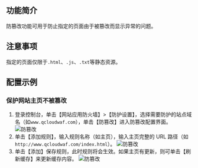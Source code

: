 ## 功能简介
防篡改功能可用于防止指定的页面由于被篡改而显示异常的问题。
## 注意事项 
指定的页面仅限于`.html`、`.js`、`.txt`等静态资源。
## 配置示例 
### 保护网站主页不被篡改
1. 登录控制台，单击【网站应用防火墙】>【防护设置】，选择需要防护的站点域名（如`www.qcloudwaf.com`），单击【防篡改】进入防篡改配置界面。
![防篡改](http://imgcache.tce.fsphere.cn/static/mc.qcloudimg.com/static/img/fangcuangai_01.png)
2. 单击【添加规则】，输入规则名称（如主页），输入主页完整的 URL 路径（如`http://www.qcloudwaf.com/index.html`）。
![防篡改](http://imgcache.tce.fsphere.cn/static/mc.qcloudimg.com/static/img/68308add45699fe70de824009d582495/fangcuangai_02.png)
3. 单击【添加】保存规则，此时规则将会生效。如果主页有更新，则可单击【刷新缓存】来更新缓存内容。
![防篡改](http://imgcache.tce.fsphere.cn/static/mc.qcloudimg.com/static/img/2d06fd9d70dc242cb9e047bf31b86fd2/fangcuangai_03.png)


